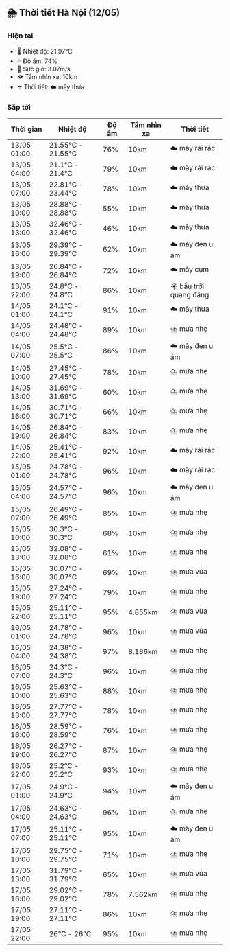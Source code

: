 ## 🌦️ Thời tiết Hà Nội (12/05)

### Hiện tại

- 🌡️ Nhiệt độ: 21.97℃
- 💦 Độ ẩm: 74%
- 💨 Sức gió: 3.07m/s
- 👁️ Tầm nhìn xa: 10km
- ☂️ Thời tiết: ☁️ mây thưa

### Sắp tới

| Thời gian | Nhiệt độ | Độ ẩm | Tầm nhìn xa | Thời tiết |
| --- | --- | --- | --- | --- |
| 13/05 01:00 | 21.55℃ - 21.55℃ | 76% | 10km | ☁️ mây rải rác |
| 13/05 04:00 | 21.1℃ - 21.4℃ | 79% | 10km | ☁️ mây rải rác |
| 13/05 07:00 | 22.81℃ - 23.44℃ | 78% | 10km | ☁️ mây thưa |
| 13/05 10:00 | 28.88℃ - 28.88℃ | 55% | 10km | ☁️ mây thưa |
| 13/05 13:00 | 32.46℃ - 32.46℃ | 46% | 10km | ☁️ mây thưa |
| 13/05 16:00 | 29.39℃ - 29.39℃ | 62% | 10km | ☁️ mây đen u ám |
| 13/05 19:00 | 26.84℃ - 26.84℃ | 72% | 10km | ☁️ mây cụm |
| 13/05 22:00 | 24.8℃ - 24.8℃ | 86% | 10km | ☀️ bầu trời quang đãng |
| 14/05 01:00 | 24.1℃ - 24.1℃ | 91% | 10km | ☁️ mây thưa |
| 14/05 04:00 | 24.48℃ - 24.48℃ | 89% | 10km | ⛈️ mưa nhẹ |
| 14/05 07:00 | 25.5℃ - 25.5℃ | 86% | 10km | ☁️ mây đen u ám |
| 14/05 10:00 | 27.45℃ - 27.45℃ | 78% | 10km | ⛈️ mưa nhẹ |
| 14/05 13:00 | 31.69℃ - 31.69℃ | 60% | 10km | ⛈️ mưa nhẹ |
| 14/05 16:00 | 30.71℃ - 30.71℃ | 66% | 10km | ⛈️ mưa nhẹ |
| 14/05 19:00 | 26.84℃ - 26.84℃ | 83% | 10km | ⛈️ mưa nhẹ |
| 14/05 22:00 | 25.41℃ - 25.41℃ | 92% | 10km | ☁️ mây rải rác |
| 15/05 01:00 | 24.78℃ - 24.78℃ | 96% | 10km | ☁️ mây rải rác |
| 15/05 04:00 | 24.57℃ - 24.57℃ | 96% | 10km | ☁️ mây đen u ám |
| 15/05 07:00 | 26.49℃ - 26.49℃ | 85% | 10km | ⛈️ mưa nhẹ |
| 15/05 10:00 | 30.3℃ - 30.3℃ | 68% | 10km | ⛈️ mưa nhẹ |
| 15/05 13:00 | 32.08℃ - 32.08℃ | 61% | 10km | ⛈️ mưa nhẹ |
| 15/05 16:00 | 30.07℃ - 30.07℃ | 69% | 10km | ⛈️ mưa vừa |
| 15/05 19:00 | 27.24℃ - 27.24℃ | 79% | 10km | ⛈️ mưa nhẹ |
| 15/05 22:00 | 25.11℃ - 25.11℃ | 95% | 4.855km | ⛈️ mưa vừa |
| 16/05 01:00 | 24.78℃ - 24.78℃ | 96% | 10km | ⛈️ mưa vừa |
| 16/05 04:00 | 24.38℃ - 24.38℃ | 97% | 8.186km | ⛈️ mưa nhẹ |
| 16/05 07:00 | 24.3℃ - 24.3℃ | 96% | 10km | ⛈️ mưa nhẹ |
| 16/05 10:00 | 25.63℃ - 25.63℃ | 88% | 10km | ⛈️ mưa nhẹ |
| 16/05 13:00 | 27.77℃ - 27.77℃ | 78% | 10km | ⛈️ mưa nhẹ |
| 16/05 16:00 | 28.59℃ - 28.59℃ | 76% | 10km | ⛈️ mưa nhẹ |
| 16/05 19:00 | 26.27℃ - 26.27℃ | 87% | 10km | ⛈️ mưa nhẹ |
| 16/05 22:00 | 25.2℃ - 25.2℃ | 93% | 10km | ⛈️ mưa nhẹ |
| 17/05 01:00 | 24.9℃ - 24.9℃ | 94% | 10km | ☁️ mây đen u ám |
| 17/05 04:00 | 24.63℃ - 24.63℃ | 96% | 10km | ⛈️ mưa nhẹ |
| 17/05 07:00 | 25.11℃ - 25.11℃ | 95% | 10km | ☁️ mây đen u ám |
| 17/05 10:00 | 29.75℃ - 29.75℃ | 71% | 10km | ⛈️ mưa nhẹ |
| 17/05 13:00 | 31.79℃ - 31.79℃ | 65% | 10km | ⛈️ mưa vừa |
| 17/05 16:00 | 29.02℃ - 29.02℃ | 78% | 7.562km | ⛈️ mưa nhẹ |
| 17/05 19:00 | 27.11℃ - 27.11℃ | 86% | 10km | ⛈️ mưa nhẹ |
| 17/05 22:00 | 26℃ - 26℃ | 95% | 10km | ⛈️ mưa nhẹ |
